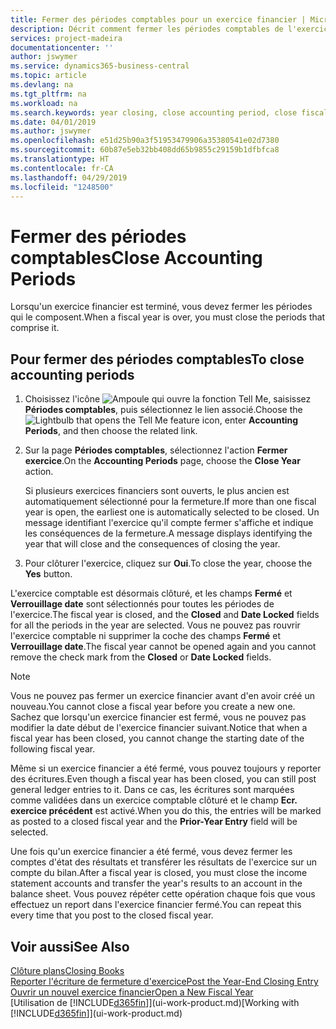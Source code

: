 ```yaml
---
title: Fermer des périodes comptables pour un exercice financier | Microsoft Docs
description: Décrit comment fermer les périodes comptables de l'exercice financier.
services: project-madeira
documentationcenter: ''
author: jswymer
ms.service: dynamics365-business-central
ms.topic: article
ms.devlang: na
ms.tgt_pltfrm: na
ms.workload: na
ms.search.keywords: year closing, close accounting period, close fiscal year, bank account detailed trial balance
ms.date: 04/01/2019
ms.author: jswymer
ms.openlocfilehash: e51d25b90a3f51953479906a35380541e02d7380
ms.sourcegitcommit: 60b87e5eb32bb408dd65b9855c29159b1dfbfca8
ms.translationtype: HT
ms.contentlocale: fr-CA
ms.lasthandoff: 04/29/2019
ms.locfileid: "1248500"
---
```

# <a name="close-accounting-periods"></a><span data-ttu-id="022b6-103">Fermer des périodes comptables</span><span class="sxs-lookup"><span data-stu-id="022b6-103">Close Accounting Periods</span></span>
<span data-ttu-id="022b6-104">Lorsqu'un exercice financier est terminé, vous devez fermer les périodes qui le composent.</span><span class="sxs-lookup"><span data-stu-id="022b6-104">When a fiscal year is over, you must close the periods that comprise it.</span></span>

## <a name="to-close-accounting-periods"></a><span data-ttu-id="022b6-105">Pour fermer des périodes comptables</span><span class="sxs-lookup"><span data-stu-id="022b6-105">To close accounting periods</span></span>
1. <span data-ttu-id="022b6-106">Choisissez l'icône ![Ampoule qui ouvre la fonction Tell Me](media/ui-search/search_small.png "Dites-moi ce que vous voulez faire"), saisissez **Périodes comptables**, puis sélectionnez le lien associé.</span><span class="sxs-lookup"><span data-stu-id="022b6-106">Choose the ![Lightbulb that opens the Tell Me feature](media/ui-search/search_small.png "Tell me what you want to do") icon, enter **Accounting Periods**, and then choose the related link.</span></span>
2. <span data-ttu-id="022b6-107">Sur la page **Périodes comptables**, sélectionnez l'action **Fermer exercice**.</span><span class="sxs-lookup"><span data-stu-id="022b6-107">On the **Accounting Periods** page, choose the **Close Year** action.</span></span>

    <span data-ttu-id="022b6-108">Si plusieurs exercices financiers sont ouverts, le plus ancien est automatiquement sélectionné pour la fermeture.</span><span class="sxs-lookup"><span data-stu-id="022b6-108">If more than one fiscal year is open, the earliest one is automatically selected to be closed.</span></span> <span data-ttu-id="022b6-109">Un message identifiant l'exercice qu'il compte fermer s'affiche et indique les conséquences de la fermeture.</span><span class="sxs-lookup"><span data-stu-id="022b6-109">A message displays identifying the year that will close and the consequences of closing the year.</span></span>
3. <span data-ttu-id="022b6-110">Pour clôturer l'exercice, cliquez sur **Oui**.</span><span class="sxs-lookup"><span data-stu-id="022b6-110">To close the year, choose the **Yes** button.</span></span>

<span data-ttu-id="022b6-111">L'exercice comptable est désormais clôturé, et les champs **Fermé** et **Verrouillage date** sont sélectionnés pour toutes les périodes de l'exercice.</span><span class="sxs-lookup"><span data-stu-id="022b6-111">The fiscal year is closed, and the **Closed** and **Date Locked** fields for all the periods in the year are selected.</span></span> <span data-ttu-id="022b6-112">Vous ne pouvez pas rouvrir l'exercice comptable ni supprimer la coche des champs **Fermé** et **Verrouillage date**.</span><span class="sxs-lookup"><span data-stu-id="022b6-112">The fiscal year cannot be opened again and you cannot remove the check mark from the **Closed** or **Date Locked** fields.</span></span>

> [!NOTE]  
>   <span data-ttu-id="022b6-113">Vous ne pouvez pas fermer un exercice financier avant d'en avoir créé un nouveau.</span><span class="sxs-lookup"><span data-stu-id="022b6-113">You cannot close a fiscal year before you create a new one.</span></span> <span data-ttu-id="022b6-114">Sachez que lorsqu'un exercice financier est fermé, vous ne pouvez pas modifier la date début de l'exercice financier suivant.</span><span class="sxs-lookup"><span data-stu-id="022b6-114">Notice that when a fiscal year has been closed, you cannot change the starting date of the following fiscal year.</span></span>

<span data-ttu-id="022b6-115">Même si un exercice financier a été fermé, vous pouvez toujours y reporter des écritures.</span><span class="sxs-lookup"><span data-stu-id="022b6-115">Even though a fiscal year has been closed, you can still post general ledger entries to it.</span></span> <span data-ttu-id="022b6-116">Dans ce cas, les écritures sont marquées comme validées dans un exercice comptable clôturé et le champ **Ecr. exercice précédent** est activé.</span><span class="sxs-lookup"><span data-stu-id="022b6-116">When you do this, the entries will be marked as posted to a closed fiscal year and the **Prior-Year Entry** field will be selected.</span></span>

<span data-ttu-id="022b6-117">Une fois qu'un exercice financier a été fermé, vous devez fermer les comptes d'état des résultats et transférer les résultats de l'exercice sur un compte du bilan.</span><span class="sxs-lookup"><span data-stu-id="022b6-117">After a fiscal year is closed, you must close the income statement accounts and transfer the year's results to an account in the balance sheet.</span></span> <span data-ttu-id="022b6-118">Vous pouvez répéter cette opération chaque fois que vous effectuez un report dans l'exercice financier fermé.</span><span class="sxs-lookup"><span data-stu-id="022b6-118">You can repeat this every time that you post to the closed fiscal year.</span></span>

## <a name="see-also"></a><span data-ttu-id="022b6-119">Voir aussi</span><span class="sxs-lookup"><span data-stu-id="022b6-119">See Also</span></span>
[<span data-ttu-id="022b6-120">Clôture plans</span><span class="sxs-lookup"><span data-stu-id="022b6-120">Closing Books</span></span>](year-close-books.md)  
[<span data-ttu-id="022b6-121">Reporter l'écriture de fermeture d'exercice</span><span class="sxs-lookup"><span data-stu-id="022b6-121">Post the Year-End Closing Entry</span></span>](year-how-post-year-end-close-entry.md)  
[<span data-ttu-id="022b6-122">Ouvrir un nouvel exercice financier</span><span class="sxs-lookup"><span data-stu-id="022b6-122">Open a New Fiscal Year</span></span>](finance-how-open-new-fiscal-year.md)  
<span data-ttu-id="022b6-123">[Utilisation de [!INCLUDE[d365fin](includes/d365fin_md.md)]](ui-work-product.md)</span><span class="sxs-lookup"><span data-stu-id="022b6-123">[Working with [!INCLUDE[d365fin](includes/d365fin_md.md)]](ui-work-product.md)</span></span>
